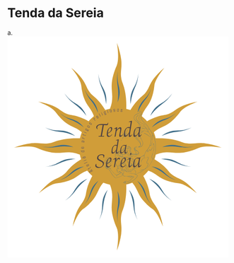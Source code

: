 #  Tenda da Sereia
<p align="center">
 <p>a.<img style="font-align: center;" src="imagens/tenda da Sereia final.png"></p>

 
